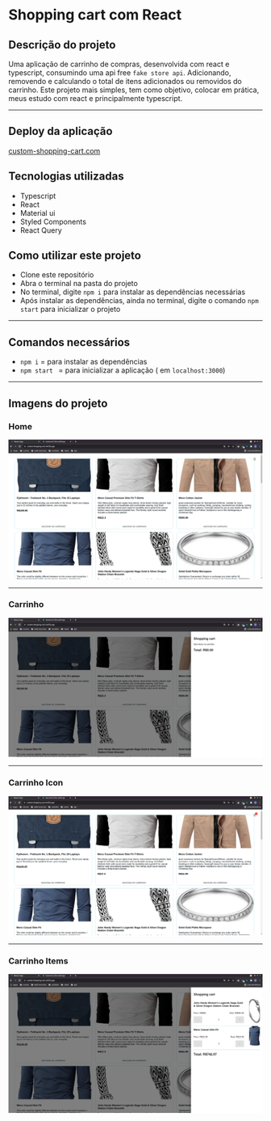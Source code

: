 # Shopping cart com React

## Descrição do projeto
Uma aplicação de carrinho de compras, desenvolvida com react e typescript, consumindo uma api free `fake store api`. Adicionando, removendo e calculando o total de itens adicionados ou removidos do carrinho. Este projeto mais simples, tem como objetivo, colocar em prática, meus estudo com react e principalmente typescript. 
<hr>

## Deploy da aplicação

[custom-shopping-cart.com](custom-shopping-cart.netlify.app)

## Tecnologias utilizadas
- Typescript
- React
- Material ui
- Styled Components
- React Query

## Como utilizar este projeto
- Clone este repositório
- Abra o terminal na pasta do projeto
- No terminal, digite ` npm i ` para instalar as dependências necessárias
- Após instalar as dependências, ainda no terminal, digite o comando ` npm start ` para inicializar o projeto
<hr>

## Comandos necessários
- `npm i` = para instalar as dependências
- `npm start ` = para inicializar a aplicação ( em ` localhost:3000 `)
<hr>


## Imagens do projeto

### Home
<img src="./src/img/home-shopping.png" />
<hr>

### Carrinho
<img src="./src/img/cart.png" />
<hr>

### Carrinho Icon
<img src="./src/img/cart-item.png" />
<hr>

### Carrinho Items
<img src="./src/img/cart-open.png" />

